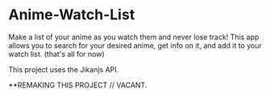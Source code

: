 # Anime-Watch-List

Make a list of your anime as you watch them and never lose track! 
This app allows you to search for your desired anime, get info on it, and add it to your watch list. (that's all for now)

This project uses the Jikanjs API.


**REMAKING THIS PROJECT // VACANT.
